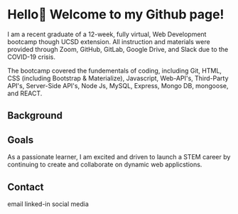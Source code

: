 # Hello👋 Welcome to my Github page!

I am a recent graduate of a 12-week, fully virtual, Web Development bootcamp though UCSD extension. All instruction and materials were provided through Zoom, GitHub, GitLab, Google Drive, and Slack due to the COVID-19 crisis.

The bootcamp covered the fundementals of coding, including Git, HTML, CSS (including Bootstrap & Materialize), Javascript, Web-API's, Third-Party API's, Server-Side API's, Node Js, MySQL, Express, Mongo DB, mongoose, and REACT.

## Background


## Goals
As a passionate learner, I am excited and driven to launch a STEM career by continuing to create and collaborate on dynamic web applicstions.

## Contact
email
linked-in
social media

<!--
**lisbethmachado/lisbethmachado** is a ✨ _special_ ✨ repository because its `README.md` (this file) appears on your GitHub profile.

Here are some ideas to get you started:

- 🔭 I’m currently working on ...
- 🌱 I’m currently learning ...
- 👯 I’m looking to collaborate on ...
- 🤔 I’m looking for help with ...
- 💬 Ask me about ...
- 📫 How to reach me: ...
- 😄 Pronouns: ...
- ⚡ Fun fact: ...
-->
